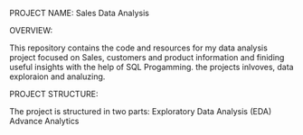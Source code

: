 PROJECT NAME: Sales Data Analysis

OVERVIEW:

This repository contains the code and resources for my data analysis project focused on Sales, customers and product information and finiding useful insights with the help of SQL Progamming. the projects inlvoves, data exploraion and analuzing.

PROJECT STRUCTURE:

The project is structured in two parts:
Exploratory Data Analysis (EDA)
Advance Analytics





